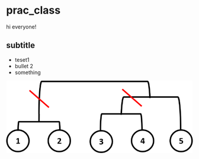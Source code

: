 # prac_class

hi everyone! 

## subtitle

   - teset1
   - bullet 2 
   - something

![tree](imgs/TreeA.png)
